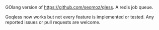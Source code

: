 GOlang version of https://github.com/seomoz/qless. A redis job queue.

Goqless now works but not every feature is implemented or tested.
Any reported issues or pull requests are welcome.

